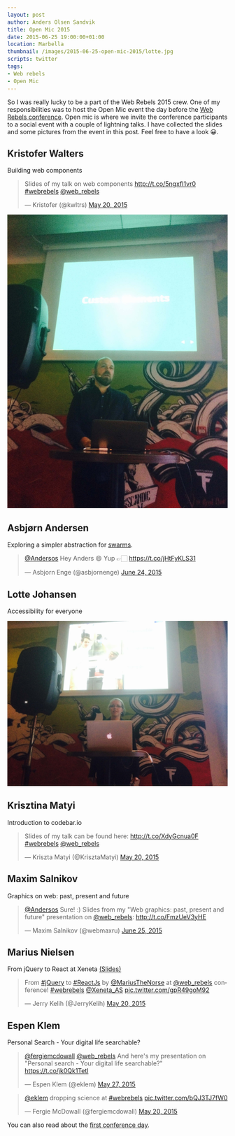 ```yaml
---
layout: post
author: Anders Olsen Sandvik
title: Open Mic 2015
date: 2015-06-25 19:00:00+01:00
location: Marbella
thumbnail: /images/2015-06-25-open-mic-2015/lotte.jpg
scripts: twitter
tags:
- Web rebels
- Open Mic
---
```


So I was really lucky to be a part of the Web Rebels 2015 crew. One of my responsibilities was to host the Open Mic event the day before the [Web Rebels conference](https://www.webrebels.org/). Open mic is where we invite the conference participants to a social event with a couple of lightning talks. I have collected the slides and some pictures from the event in this post. Feel free to have a look 😀.

## Kristofer Walters
Building web components

<blockquote class="twitter-tweet" lang="en"><p lang="en" dir="ltr">Slides of my talk on web components <a href="http://t.co/5ngxfI1vr0">http://t.co/5ngxfI1vr0</a> <a href="https://twitter.com/hashtag/webrebels?src=hash">#webrebels</a> <a href="https://twitter.com/web_rebels">@web_rebels</a></p>&mdash; Kristofer (@kwltrs) <a href="https://twitter.com/kwltrs/status/601100893065449473">May 20, 2015</a></blockquote>

<img src="/images/2015-06-25-open-mic-2015/kristofer.jpg" alt="Kristofer Walters">

## Asbjørn Andersen
Exploring a simpler abstraction for [swarms](https://github.com/asbjornenge/hyperswarm).

<blockquote class="twitter-tweet" data-conversation="none" lang="en"><p lang="en" dir="ltr"><a href="https://twitter.com/Andersos">@Andersos</a> Hey Anders 😄 Yup 👉🏻 <a href="https://t.co/jHtFyKLS31">https://t.co/jHtFyKLS31</a></p>&mdash; Asbjorn Enge (@asbjornenge) <a href="https://twitter.com/asbjornenge/status/613839068955340800">June 24, 2015</a></blockquote>

## Lotte Johansen
Accessibility for everyone

<img src="/images/2015-06-25-open-mic-2015/lotte.jpg" alt="Lotte Johansen">

## Krisztina Matyi
Introduction to codebar.io

<blockquote class="twitter-tweet" lang="en"><p lang="en" dir="ltr">Slides of my talk can be found here: <a href="http://t.co/XdyGcnua0F">http://t.co/XdyGcnua0F</a>&#10;<a href="https://twitter.com/hashtag/webrebels?src=hash">#webrebels</a> <a href="https://twitter.com/web_rebels">@web_rebels</a></p>&mdash; Kriszta Matyi (@KrisztaMatyi) <a href="https://twitter.com/KrisztaMatyi/status/601111955739418624">May 20, 2015</a></blockquote>

## Maxim Salnikov
Graphics on web: past, present and future

<blockquote class="twitter-tweet" data-conversation="none" lang="en"><p lang="en" dir="ltr"><a href="https://twitter.com/Andersos">@Andersos</a> Sure! :) Slides from my &quot;Web graphics:&#10;past, present and future&quot; presentation on <a href="https://twitter.com/web_rebels">@web_rebels</a>: <a href="http://t.co/FmzUeV3yHE">http://t.co/FmzUeV3yHE</a></p>&mdash; Maxim Salnikov (@webmaxru) <a href="https://twitter.com/webmaxru/status/613977063431798785">June 25, 2015</a></blockquote>

## Marius Nielsen
From jQuery to React at Xeneta [(Slides)](http://www.slideshare.net/MariusTheNorse/jqyery-toreact-42091336)

<blockquote class="twitter-tweet" lang="en"><p lang="en" dir="ltr">From <a href="https://twitter.com/hashtag/jQuery?src=hash">#jQuery</a> to <a href="https://twitter.com/hashtag/ReactJs?src=hash">#ReactJs</a> by <a href="https://twitter.com/MariusTheNorse">@MariusTheNorse</a> at <a href="https://twitter.com/web_rebels">@web_rebels</a> conference! <a href="https://twitter.com/hashtag/webrebels?src=hash">#webrebels</a> <a href="https://twitter.com/Xeneta_AS">@Xeneta_AS</a> <a href="http://t.co/gpR49goM92">pic.twitter.com/gpR49goM92</a></p>&mdash; Jerry Kelih (@JerryKelih) <a href="https://twitter.com/JerryKelih/status/601111664440795136">May 20, 2015</a></blockquote>

## Espen Klem
Personal Search - Your digital life searchable?

<blockquote class="twitter-tweet" data-conversation="none" lang="en"><p lang="en" dir="ltr"><a href="https://twitter.com/fergiemcdowall">@fergiemcdowall</a> <a href="https://twitter.com/web_rebels">@web_rebels</a> And here&#39;s my presentation on &quot;Personal search - Your digital life searchable?&quot; <a href="https://t.co/jk0Qk1Tetl">https://t.co/jk0Qk1Tetl</a></p>&mdash; Espen Klem (@eklem) <a href="https://twitter.com/eklem/status/603569051739250688">May 27, 2015</a></blockquote>

<blockquote class="twitter-tweet" lang="en"><p lang="en" dir="ltr"><a href="https://twitter.com/eklem">@eklem</a> dropping science at <a href="https://twitter.com/hashtag/webrebels?src=hash">#webrebels</a> <a href="http://t.co/bQJ3TJ7fW0">pic.twitter.com/bQJ3TJ7fW0</a></p>&mdash; Fergie McDowall (@fergiemcdowall) <a href="https://twitter.com/fergiemcdowall/status/601114372514152449">May 20, 2015</a></blockquote>

You can also read about the [first conference day](/2015/06/30/web-rebels-day-1-2015/).